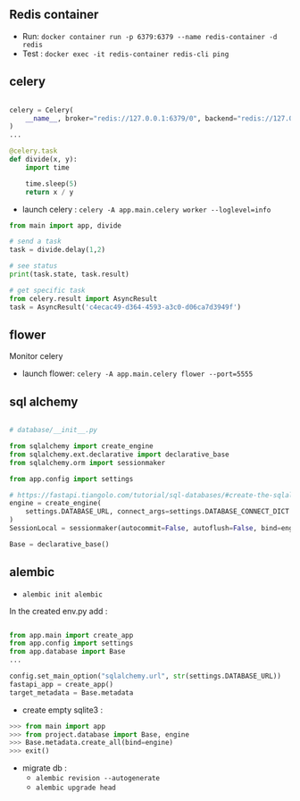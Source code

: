 ## Redis container

- Run: `docker container run -p 6379:6379 --name redis-container -d redis`
- Test : `docker exec -it redis-container redis-cli ping`

## celery

```python

celery = Celery(
    __name__, broker="redis://127.0.0.1:6379/0", backend="redis://127.0.0.1:6379/0"
)
...

@celery.task
def divide(x, y):
    import time

    time.sleep(5)
    return x / y
```

- launch celery : `celery -A app.main.celery worker --loglevel=info`

```python
from main import app, divide

# send a task
task = divide.delay(1,2)

# see status
print(task.state, task.result)
```

```python
# get specific task
from celery.result import AsyncResult
task = AsyncResult('c4ecac49-d364-4593-a3c0-d06ca7d3949f')

```

## flower

Monitor celery

- launch flower: `celery -A app.main.celery flower --port=5555`

## sql alchemy

```python

# database/__init__.py

from sqlalchemy import create_engine
from sqlalchemy.ext.declarative import declarative_base
from sqlalchemy.orm import sessionmaker

from app.config import settings

# https://fastapi.tiangolo.com/tutorial/sql-databases/#create-the-sqlalchemy-engine
engine = create_engine(
    settings.DATABASE_URL, connect_args=settings.DATABASE_CONNECT_DICT
)
SessionLocal = sessionmaker(autocommit=False, autoflush=False, bind=engine)

Base = declarative_base()
```

## alembic

- `alembic init alembic`

In the created env.py add :

```python

from app.main import create_app
from app.config import settings
from app.database import Base
...

config.set_main_option("sqlalchemy.url", str(settings.DATABASE_URL))
fastapi_app = create_app()
target_metadata = Base.metadata
```

- create empty sqlite3 :

```python
>>> from main import app
>>> from project.database import Base, engine
>>> Base.metadata.create_all(bind=engine)
>>> exit()
```

- migrate db :
  - `alembic revision --autogenerate`
  - `alembic upgrade head`
